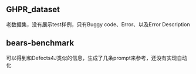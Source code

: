 ## GHPR_dataset
老数据集，没有展示test样例，只有Buggy code、Error、以及Error Description

## bears-benchmark
可以得到和Defects4J类似的信息，生成了几条prompt来参考，还没有实现自动化
